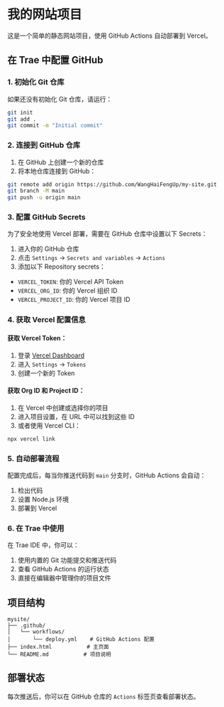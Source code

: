 # 我的网站项目

这是一个简单的静态网站项目，使用 GitHub Actions 自动部署到 Vercel。

## 在 Trae 中配置 GitHub

### 1. 初始化 Git 仓库

如果还没有初始化 Git 仓库，请运行：

```bash
git init
git add .
git commit -m "Initial commit"
```

### 2. 连接到 GitHub 仓库

1. 在 GitHub 上创建一个新的仓库
2. 将本地仓库连接到 GitHub：

```bash
git remote add origin https://github.com/WangHaiFengUp/my-site.git
git branch -M main
git push -u origin main
```

### 3. 配置 GitHub Secrets

为了安全地使用 Vercel 部署，需要在 GitHub 仓库中设置以下 Secrets：

1. 进入你的 GitHub 仓库
2. 点击 `Settings` → `Secrets and variables` → `Actions`
3. 添加以下 Repository secrets：

- `VERCEL_TOKEN`: 你的 Vercel API Token
- `VERCEL_ORG_ID`: 你的 Vercel 组织 ID
- `VERCEL_PROJECT_ID`: 你的 Vercel 项目 ID

### 4. 获取 Vercel 配置信息

#### 获取 Vercel Token：
1. 登录 [Vercel Dashboard](https://vercel.com/dashboard)
2. 进入 `Settings` → `Tokens`
3. 创建一个新的 Token

#### 获取 Org ID 和 Project ID：
1. 在 Vercel 中创建或选择你的项目
2. 进入项目设置，在 URL 中可以找到这些 ID
3. 或者使用 Vercel CLI：
```bash
npx vercel link
```

### 5. 自动部署流程

配置完成后，每当你推送代码到 `main` 分支时，GitHub Actions 会自动：

1. 检出代码
2. 设置 Node.js 环境
3. 部署到 Vercel

### 6. 在 Trae 中使用

在 Trae IDE 中，你可以：

1. 使用内置的 Git 功能提交和推送代码
2. 查看 GitHub Actions 的运行状态
3. 直接在编辑器中管理你的项目文件

## 项目结构

```
mysite/
├── .github/
│   └── workflows/
│       └── deploy.yml    # GitHub Actions 配置
├── index.html           # 主页面
└── README.md           # 项目说明
```

## 部署状态

每次推送后，你可以在 GitHub 仓库的 `Actions` 标签页查看部署状态。